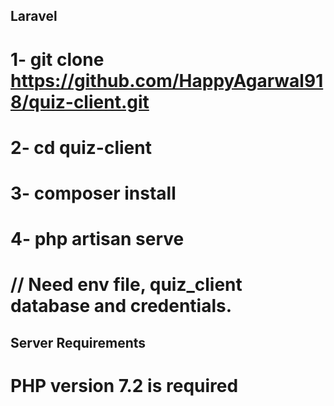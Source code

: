 ## Laravel

# 1- git clone https://github.com/HappyAgarwal918/quiz-client.git
# 2- cd quiz-client
# 3- composer install
# 4- php artisan serve

# // Need env file, quiz_client database and credentials.

## Server Requirements

# PHP version 7.2 is required
